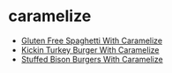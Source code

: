 # caramelize

 * [Gluten Free Spaghetti With Caramelize](../../index/g/gluten-free-spaghetti-with-caramelize.json)
 * [Kickin Turkey Burger With Caramelize](../../index/k/kickin-turkey-burger-with-caramelize.json)
 * [Stuffed Bison Burgers With Caramelize](../../index/s/stuffed-bison-burgers-with-caramelize.json)
